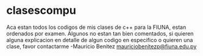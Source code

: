 # clasescompu
Aca estan todos los codigos de mis clases de c++ para la FIUNA, estan ordenados por examen.
Algunos no estan tan bien comentados, si quieren alguna explicacion en detalle de algun codigo en especifico o quieren una clase, favor contactarme
-Mauricio Benitez
mauriciobenitezp@fiuna.edu.py
